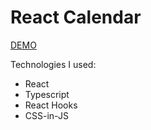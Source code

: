 # React Calendar

[DEMO](https://official-artem.github.io/react-calendar/)

Technologies I used:
- React
- Typescript
- React Hooks
- CSS-in-JS

